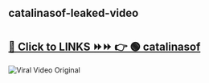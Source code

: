 
 ## catalinasof-leaked-video 

# <h2><a href="https://clipsfans.com/catalinasof&ref=git">🔗 Click to LINKS ⏩⏩ 👉 🟢 catalinasof </a></h2>

<a href="https://clipsfans.com/catalinasof&ref=git" rel="nofollow" data-target="animated-image.originalLink"><img src="https://i.ibb.co.com/xMMVF88/686577567.gif" alt="Viral Video Original" style="max-width: 100%; display: inline-block;" data-target="animated-image.originalImage"></a>

